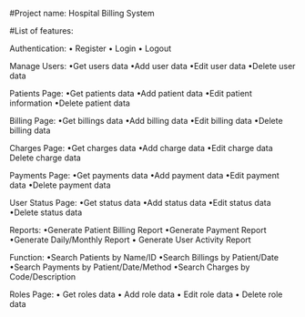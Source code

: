 #Project name: Hospital Billing System

#List of features:

Authentication:
• Register
• Login
• Logout

Manage Users:
•Get users data
•Add user data
•Edit user data
•Delete user data

Patients Page:
•Get patients data
•Add patient data
•Edit patient information
•Delete patient data

Billing Page:
•Get billings data
•Add billing data
•Edit billing data
•Delete billing data

Charges Page:
•Get charges data
•Add charge data
•Edit charge data
Delete charge data

Payments Page:
•Get payments data
•Add payment data
•Edit payment data
•Delete payment data

User Status Page:
•Get status data
•Add status data
•Edit status data
•Delete status data

Reports:
•Generate Patient Billing Report
•Generate Payment Report
•Generate Daily/Monthly Report
• Generate User Activity Report

 Function:
•Search Patients by Name/ID
•Search Billings by Patient/Date
•Search Payments by Patient/Date/Method
•Search Charges by Code/Description

Roles Page:
• Get roles data
• Add role data
• Edit role data
• Delete role data

